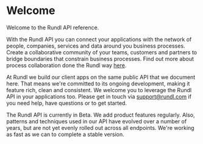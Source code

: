 # Welcome

Welcome to the Rundl API reference. 

With the Rundl API you can connect your applications with the network of people, companies, services and data around you business processes. Create a collaborative community of your teams, customers and partners to bridge boundaries that constrain business processes. Find out more about process collaboration done the Rundl way [here](https://rundl.com).

At Rundl we build our client apps on the same public API that we document here. That means we're committed to its ongoing development, making it feature rich, clean and consistent. We welcome you to leverage the Rundl API in your applications too. Please get in touch via [support@rundl.com](mailto:support@rundl.com) if you need help, have questions or to get started.

<aside class="notice">
The Rundl API is currently in Beta. We add product features regularly. Also, patterns and techniques used in our API have evolved over a number of years, but are not yet evenly rolled out across all endpoints. We're working as fast as we can to complete a stable version. 
</aside>